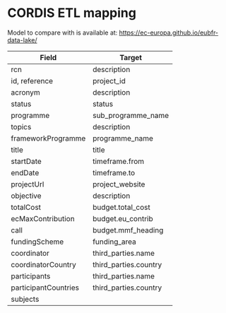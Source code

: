 # CORDIS ETL mapping

Model to compare with is available at: https://ec-europa.github.io/eubfr-data-lake/

| Field                | Target                |
| -------------------- | --------------------- |
| rcn                  | description           |
| id, reference        | project_id            |
| acronym              | description           |
| status               | status                |
| programme            | sub_programme_name    |
| topics               | description           |
| frameworkProgramme   | programme_name        |
| title                | title                 |
| startDate            | timeframe.from        |
| endDate              | timeframe.to          |
| projectUrl           | project_website       |
| objective            | description           |
| totalCost            | budget.total_cost     |
| ecMaxContribution    | budget.eu_contrib     |
| call                 | budget.mmf_heading    |
| fundingScheme        | funding_area          |
| coordinator          | third_parties.name    |
| coordinatorCountry   | third_parties.country |
| participants         | third_parties.name    |
| participantCountries | third_parties.country |
| subjects             |                       |
